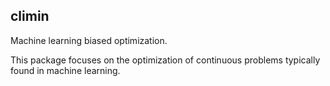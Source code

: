 climin
------

Machine learning biased optimization.

This package focuses on the optimization of continuous problems typically found
in machine learning.
